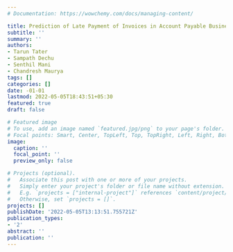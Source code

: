 ```yaml
---
# Documentation: https://wowchemy.com/docs/managing-content/

title: Prediction of Late Payment of Invoices in Account Payable Business Process
subtitle: ''
summary: ''
authors:
- Tarun Tater
- Sampath Dechu
- Senthil Mani
- Chandresh Maurya
tags: []
categories: []
date: -01-01
lastmod: 2022-05-05T18:43:51+05:30
featured: true
draft: false

# Featured image
# To use, add an image named `featured.jpg/png` to your page's folder.
# Focal points: Smart, Center, TopLeft, Top, TopRight, Left, Right, BottomLeft, Bottom, BottomRight.
image:
  caption: ''
  focal_point: ''
  preview_only: false

# Projects (optional).
#   Associate this post with one or more of your projects.
#   Simply enter your project's folder or file name without extension.
#   E.g. `projects = ["internal-project"]` references `content/project/deep-learning/index.md`.
#   Otherwise, set `projects = []`.
projects: []
publishDate: '2022-05-05T13:13:51.755721Z'
publication_types:
- '2'
abstract: ''
publication: ''
---
```

